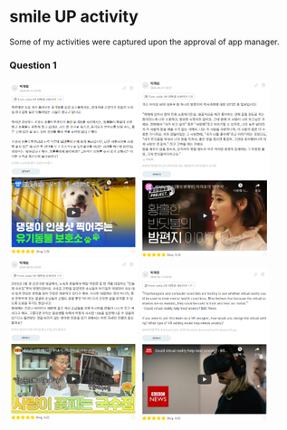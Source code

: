 # smile UP activity
Some of my activities were captured upon the approval of app manager.  
### Question 1
<img src="img/Q3.PNG" width="45%"> <img src="img/Q2.PNG" width="45%">
<br>
<img src="img/Q1.PNG" width="45%"> <img src="img/Q4.PNG" width="45%">
<br>
